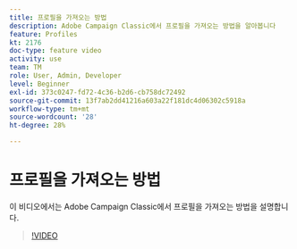 ```yaml
---
title: 프로필을 가져오는 방법
description: Adobe Campaign Classic에서 프로필을 가져오는 방법을 알아봅니다
feature: Profiles
kt: 2176
doc-type: feature video
activity: use
team: TM
role: User, Admin, Developer
level: Beginner
exl-id: 373c0247-fd72-4c36-b2d6-cb758dc72492
source-git-commit: 13f7ab2dd41216a603a22f181dc4d06302c5918a
workflow-type: tm+mt
source-wordcount: '28'
ht-degree: 28%

---
```


# 프로필을 가져오는 방법

이 비디오에서는 Adobe Campaign Classic에서 프로필을 가져오는 방법을 설명합니다.

>[!VIDEO](https://video.tv.adobe.com/v/25608?quality=12&learn=on)
